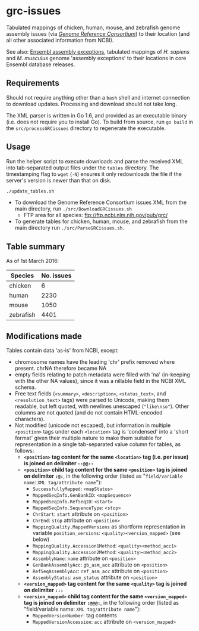 # grc-issues

Tabulated mappings of chicken, human, mouse, and zebrafish genome assembly issues (via [_Genome Reference Consortium_](http://www.ncbi.nlm.nih.gov/projects/genome/assembly/grc/)) to their location (and all other associated information from NCBI).

See also: [Ensembl assembly exceptions](https://github.com/lmmx/ensembl-assembly-exceptions), tabulated mappings of _H. sapiens_ and _M. musculus_ genome 'assembly exceptions' to their locations in core Ensembl database releases.

## Requirements

Should not require anything other than a `bash` shell and internet connection to download updates. Processing and download should not take long. 

The XML parser is written in Go 1.6, and provided as an executable binary (i.e. does not require you to install Go). To build from source, run `go build` in the `src/processGRCissues` directory to regenerate the executable.

## Usage

Run the helper script to execute downloads and parse the received XML into tab-separated output files under the `tables` directory. The timestamping flag to `wget` (`-N`) ensures it only redownloads the file if the server's version is newer than that on disk.

```sh
./update_tables.sh
```

* To download the Genome Reference Consortium issues XML from the main directory, run `./src/DownloadGRCissues.sh`
  * FTP area for all species: ftp://ftp.ncbi.nlm.nih.gov/pub/grc/
* To generate tables for chicken, human, mouse, and zebrafish from the main directory run `./src/ParseGRCissues.sh`.

## Table summary

As of 1st March 2016:

| Species   | No. issues |
|-----------|------------|
| chicken   |         6  |
| human     |      2230  |
| mouse     |      1050  |
| zebrafish |      4401  |

## Modifications made

Tables contain data 'as-is' from NCBI, except:
* chromosome names have the leading 'chr' prefix removed where present. chrNA therefore became NA
* empty fields relating to patch metadata were filled with 'na' (in-keeping with the other NA values), since it was a nillable field in the NCBI XML schema.
* Free text fields (`<summary>`, `<description>`, `<status_text>`, and `<resolution_text>` tags) were parsed to Unicode, making them readable, but left quoted, with newlines unescaped (`"like\nso"`). Other columns are not quoted (and do not contain HTML-encoded characters).
* Not modified (unicode not escaped), but information in multiple `<position>` tags under each `<location>` tag is 'condensed' into a 'short format' given their multiple nature to make them suitable for representation in a single tab-separated value column for tables, as follows:
  * __`<position>` tag content for the same `<location>` tag (i.e. per issue) is joined on delimiter `::@@::`__
  * __`<position>` child tag content for the same `<position>` tag is joined on delimiter `:@:`__, in the following order (listed as "`field/variable name`: `XML tag/attribute name`"):
    * `SuccessfullyMapped`: `<mapStatus>`
    * `MappedSeqInfo.GenBankID`: `<mapSequence>`
    * `MappedSeqInfo.RefSeqID`: `<start>`
    * `MappedSeqInfo.SequenceType`: `<stop>`
    * `ChrStart`: `start` attribute on `<position>`
    * `ChrEnd`: `stop` attribute on `<position>`
    * `MappingQuality.MappedVersions` as shortform representation in variable `position_versions`: `<quality><version_mapped>` (see below)
    * `MappingQuality.Accession1Method`: `<quality><method_acc1>`
    * `MappingQuality.Accession2Method`: `<quality><method_acc2>`
    * `AssemblyName`: `name` attribute on `<position>`
    * `GenBankAssemblyAcc`: `gb_asm_acc` attribute on `<position>`
    * `RefSeqAssemblyAcc`: `ref_asm_acc` attribute on `<position>`
    * `AssemblyStatus`: `asm_status` attribute on `<position>`
  * __`<version_mapped>` tag content for the same `<quality>` tag is joined on delimiter `:::`__
  * __`<version_mapped>` child tag content for the same `<version_mapped>` tag is joined on delimiter `:@@@:`__, in the following order (listed as "field/variable name: `XML tag/attribute name`"):
    * `MappedVersionNumber`: tag contents
    * `MappedVersionAccession`: `acc` attribute on `<version_mapped>`
